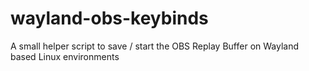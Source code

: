 # wayland-obs-keybinds
A small helper script to save / start the OBS Replay Buffer on Wayland based Linux environments

